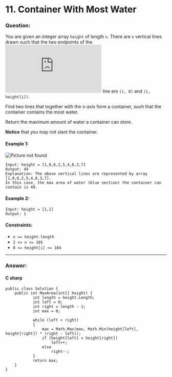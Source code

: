 # 11. Container With Most Water

### Question:

You are given an integer array `height` of length `n`. There are `n` vertical lines drawn such that the two endpoints of the ![equation](http://www.sciweavers.org/tex2img.php?eq=i%5Ex&bc=White&fc=Black&im=jpg&fs=12&ff=arev&edit=) line are `(i, 0)` and `(i, height[i])`.

Find two lines that together with the x-axis form a container, such that the container contains the most water.

Return the maximum amount of water a container can store.

**Notice** that you may not slant the container.
#### Example 1:
![Picture not found](https://s3-lc-upload.s3.amazonaws.com/uploads/2018/07/17/question_11.jpg)
```
Input: height = [1,8,6,2,5,4,8,3,7]
Output: 49
Explanation: The above vertical lines are represented by array [1,8,6,2,5,4,8,3,7]. 
In this case, the max area of water (blue section) the container can contain is 49.
```
#### Example 2:
```
Input: height = [1,1]
Output: 1
```

#### Constraints:
* `n == height.length`
* `2 <= n <= 105`
* `0 <= height[i] <= 104`
----
### Answer:
#### C sharp
```
public class Solution {
    public int MaxArea(int[] height) {
            int length = height.Length;
            int left = 0;
            int right = length - 1;
            int max = 0;

            while (left < right)
            {
                max = Math.Max(max, Math.Min(height[left], height[right]) * (right - left));
                if (height[left] < height[right])
                    left++;
                else
                    right--;
            }
            return max;
    }
}
```

